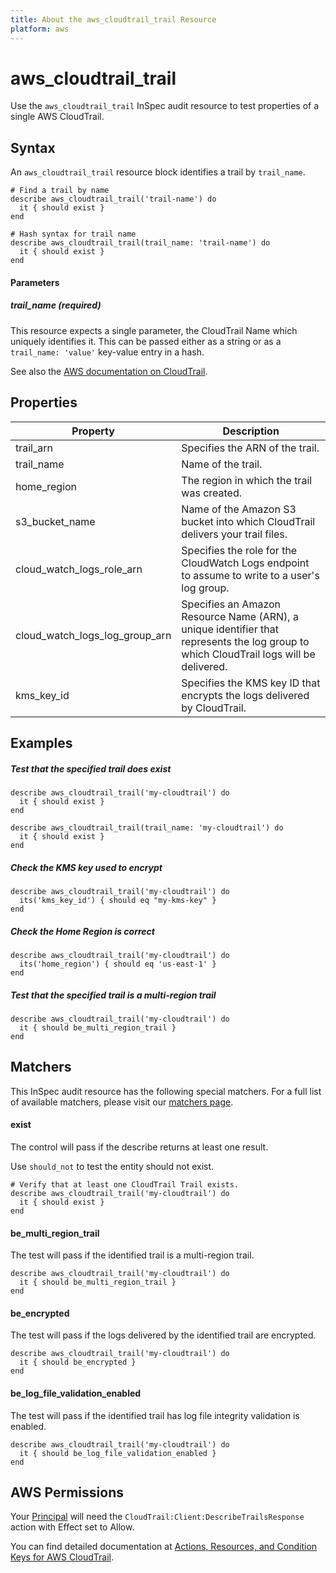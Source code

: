 ```yaml
---
title: About the aws_cloudtrail_trail Resource
platform: aws
---
```


# aws\_cloudtrail\_trail

Use the `aws_cloudtrail_trail` InSpec audit resource to test properties of a single AWS CloudTrail.

## Syntax

An `aws_cloudtrail_trail` resource block identifies a trail by `trail_name`.

    # Find a trail by name
    describe aws_cloudtrail_trail('trail-name') do
      it { should exist }
    end

    # Hash syntax for trail name
    describe aws_cloudtrail_trail(trail_name: 'trail-name') do
      it { should exist }
    end

#### Parameters

##### trail\_name _(required)_
This resource expects a single parameter, the CloudTrail Name which uniquely identifies it. 
This can be passed either as a string or as a `trail_name: 'value'` key-value entry in a hash.

See also the [AWS documentation on CloudTrail](https://docs.aws.amazon.com/cloudtrail/index.html#lang/en_us).

## Properties

|Property                            | Description|
| ---                                | --- |
|trail\_arn                          | Specifies the ARN of the trail. |
|trail\_name                         | Name of the trail. |
|home\_region                        | The region in which the trail was created.  |
|s3\_bucket\_name                    | Name of the Amazon S3 bucket into which CloudTrail delivers your trail files. |
|cloud\_watch\_logs\_role\_arn       | Specifies the role for the CloudWatch Logs endpoint to assume to write to a user's log group. |
|cloud\_watch\_logs\_log\_group\_arn | Specifies an Amazon Resource Name (ARN), a unique identifier that represents the log group to which CloudTrail logs will be delivered. |
|kms\_key\_id                        | Specifies the KMS key ID that encrypts the logs delivered by CloudTrail.  |

## Examples

##### Test that the specified trail does exist
    describe aws_cloudtrail_trail('my-cloudtrail') do
      it { should exist }
    end
    
    describe aws_cloudtrail_trail(trail_name: 'my-cloudtrail') do
      it { should exist }
    end
    
##### Check the KMS key used to encrypt
    describe aws_cloudtrail_trail('my-cloudtrail') do
      its('kms_key_id') { should eq "my-kms-key" }
    end

##### Check the Home Region is correct
    describe aws_cloudtrail_trail('my-cloudtrail') do
      its('home_region') { should eq 'us-east-1' }
    end

##### Test that the specified trail is a multi-region trail
    describe aws_cloudtrail_trail('my-cloudtrail') do
      it { should be_multi_region_trail }
    end

## Matchers

This InSpec audit resource has the following special matchers. For a full list of available matchers, please visit our [matchers page](https://www.inspec.io/docs/reference/matchers/).

#### exist

The control will pass if the describe returns at least one result.

Use `should_not` to test the entity should not exist.

    # Verify that at least one CloudTrail Trail exists.
    describe aws_cloudtrail_trail('my-cloudtrail') do
      it { should exist }
    end

#### be\_multi\_region\_trail

The test will pass if the identified trail is a multi-region trail.

    describe aws_cloudtrail_trail('my-cloudtrail') do
      it { should be_multi_region_trail }
    end

#### be\_encrypted

The test will pass if the logs delivered by the identified trail are encrypted.

    describe aws_cloudtrail_trail('my-cloudtrail') do
      it { should be_encrypted }
    end

#### be\_log\_file\_validation\_enabled

The test will pass if the identified trail has log file integrity validation is enabled.

    describe aws_cloudtrail_trail('my-cloudtrail') do
      it { should be_log_file_validation_enabled }
    end

## AWS Permissions

Your [Principal](https://docs.aws.amazon.com/IAM/latest/UserGuide/intro-structure.html#intro-structure-principal) will need the `CloudTrail:Client:DescribeTrailsResponse` action with Effect set to Allow.

You can find detailed documentation at [Actions, Resources, and Condition Keys for AWS CloudTrail](https://docs.aws.amazon.com/IAM/latest/UserGuide/list_awscloudtrail.html).
